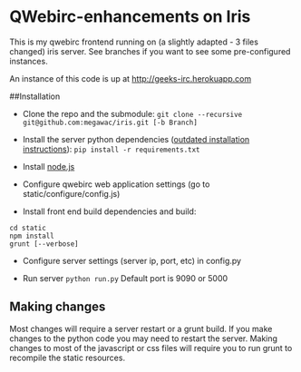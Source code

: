 QWebirc-enhancements on Iris
=============  

This is my qwebirc frontend running on (a slightly adapted - 3 files changed) iris server. See branches if you want to see some pre-configured instances. 

An instance of this code is up at http://geeks-irc.herokuapp.com

##Installation

- Clone the repo and the submodule:
`git clone --recursive git@github.com:megawac/iris.git [-b Branch]`

- Install the server python dependencies ([outdated installation instructions](https://github.com/atheme/iris)):
`pip install -r requirements.txt`

- Install [node.js](nodejs.org)

- Configure qwebirc web application settings (go to static/configure/config.js)

- Install front end build dependencies and build:
```
cd static
npm install
grunt [--verbose]
```

- Configure server settings (server ip, port, etc) in config.py

- Run server
`python run.py`
Default port is 9090 or 5000

## Making changes

Most changes will require a server restart or a grunt build. If you make changes to the python code you may need to restart the server. Making changes to most of the javascript or css files will require you to run grunt to recompile the static resources.
